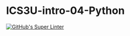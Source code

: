 # ICS3U-intro-04-Python

[![GitHub's Super Linter](https://github.com/<Aleksandr-Ten>/<ICS3U-intro-04-Python>/workflows/GitHub's%20Super%20Linter/badge.svg)](https://github.com/<Aleksandr-Ten>/<ICS3U-intro-04-Python>/actions)
